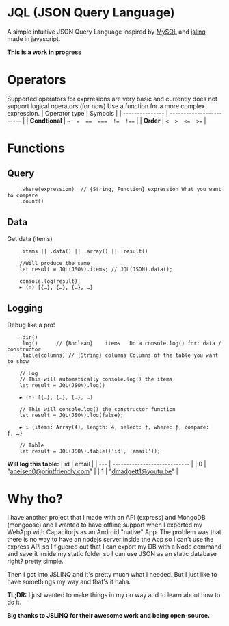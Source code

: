 # JQL (JSON Query Language)
A simple intuitive JSON Query Language inspired by [MySQL](https://www.mysql.com/) and [jslinq](https://github.com/maurobussini/jslinq) made in javascript.

**This is a work in progress**


# Operators
Supported operators for exprresions are very basic and currently does not support logical operators (for now)
Use a function for a more complex expression.
| Operator type   |  Symbols                 |
| --------------- | ------------------------ |
| **Condtional**  | `~  =  ==  ===  !=  !==` |
| **Order**       | `<  >  <=  >=`           |


# Functions
## Query
```
	.where(expression)	// {String, Function} expression What you want to compare
	.count()
```

## Data
Get data (items)
```
	.items || .data() || .array() || .result()

	//Will produce the same
	let result = JQL(JSON).items; // JQL(JSON).data();

	console.log(result);
	► (n) [{…}, {…}, {…}, …]
```

## Logging
Debug like a pro!
```
	.dir()
	.log()		// {Boolean}	items	Do a console.log() for: data / constructor
	.table(columns)	// {String}	columns	Columns of the table you want to show

	// Log
	// This will automatically console.log() the items
	let result = JQL(JSON).log()

	► (n) [{…}, {…}, {…}, …]

	// This will console.log() the constructor function
	let result = JQL(JSON).log(false);

	► i {items: Array(4), length: 4, select: ƒ, where: ƒ, compare: ƒ, …}

	// Table
	let result = JQL(JSON).table(['id', 'email']);
```
**Will log this table:**
| id  | email                        |
| --- | ---------------------------- |
| 0   | "anelsen0@printfriendly.com" |
| 1   | "dmadgett1@youtu.be"         |


# Why tho?
I have another project that I made with an API (express) and MongoDB (mongoose) and I wanted to have
offline support when I exported my WebApp with Capacitorjs as an Android "native" App.
The problem was that there is no way to have an nodejs server inside the App so I can't use the express API
so I figuered out that I can export my DB with a Node command and save it inside my static folder so I can use JSON as an static database right? pretty simple.

Then I got into JSLINQ and it's pretty much what I needed. But I just like to have somethings my way and that's it haha.

**TL;DR:** I just wanted to make things in my on way and to learn about how to do it.

**Big thanks to JSLINQ for their awesome work and being open-source.**